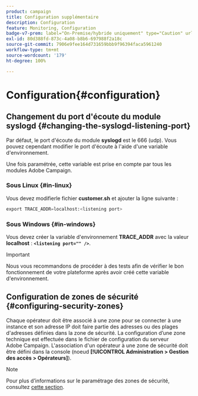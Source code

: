 ```yaml
---
product: campaign
title: Configuration supplémentaire
description: Configuration
feature: Monitoring, Configuration
badge-v7-prem: label="On-Premise/hybride uniquement" type="Caution" url="https://experienceleague.adobe.com/docs/campaign-classic/using/installing-campaign-classic/architecture-and-hosting-models/hosting-models-lp/hosting-models.html?lang=fr" tooltip="S’applique uniquement aux déploiements on-premise et hybrides"
exl-id: 80d388fd-873c-4a08-b8b6-697988f2a18c
source-git-commit: 7906e9fee164d731659bbb9f96394faca5961240
workflow-type: tm+mt
source-wordcount: '179'
ht-degree: 100%

---
```


# Configuration{#configuration}



## Changement du port d&#39;écoute du module syslogd {#changing-the-syslogd-listening-port}

Par défaut, le port d&#39;écoute du module **syslogd** est le 666 (udp). Vous pouvez cependant modifier le port d&#39;écoute à l&#39;aide d&#39;une variable d&#39;environnement.

Une fois paramétrée, cette variable est prise en compte par tous les modules Adobe Campaign.

### Sous Linux {#in-linux}

Vous devez modifierle fichier **customer.sh** et ajouter la ligne suivante :

```sql
export TRACE_ADDR=localhost:<listening port>
```

### Sous Windows {#in-windows}

Vous devez créer la variable d&#39;environnement **TRACE_ADDR** avec la valeur **localhost** : **`<listening port="" />`**.

>[!IMPORTANT]
>
>Nous vous recommandons de procéder à des tests afin de vérifier le bon fonctionnement de votre plateforme après avoir créé cette variable d&#39;environnement.

## Configuration de zones de sécurité {#configuring-security-zones}

Chaque opérateur doit être associé à une zone pour se connecter à une instance et son adresse IP doit faire partie des adresses ou des plages d&#39;adresses définies dans la zone de sécurité. La configuration d’une zone technique est effectuée dans le fichier de configuration du serveur Adobe Campaign. L&#39;association d&#39;un opérateur à une zone de sécurité doit être défini dans la console (noeud **[!UICONTROL Administration > Gestion des accès > Opérateurs]**).

>[!NOTE]
>
>Pour plus d’informations sur le paramétrage des zones de sécurité, consultez [cette section](../../installation/using/security-zones.md).
